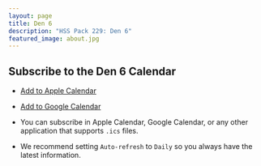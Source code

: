 ```yaml
---
layout: page
title: Den 6
description: "HSS Pack 229: Den 6"
featured_image: about.jpg
---
```


## Subscribe to the Den 6 Calendar

* [Add to Apple Calendar](webcal://hsspack229.org/ics/pack229-den6.ics)
* [Add to Google Calendar](https://calendar.google.com/calendar/embed?src=hsspack229.org%2Fics%2Fpack229-den6.ics)

* You can subscribe in Apple Calendar, Google Calendar, or any other application that supports `.ics` files.
* We recommend setting `Auto-refresh` to `Daily` so you always have the latest information.
